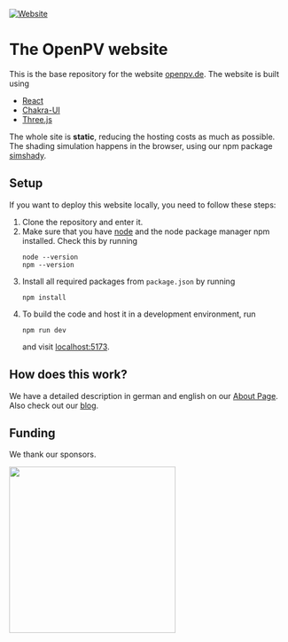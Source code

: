 [![Website](https://img.shields.io/website?url=https%3A%2F%2Fwww.openpv.de%2F)](https://www.openpv.de/)

# The OpenPV website

This is the base repository for the website [openpv.de](https://www.openpv.de). The website is built using

- [React](https://react.dev/)
- [Chakra-UI](https://v2.chakra-ui.com)
- [Three.js](https://threejs.org/)

The whole site is **static**, reducing the hosting costs as much as possible. The shading simulation happens in the browser, using
our npm package [simshady](https://github.com/open-pv/simshady).

## Setup

If you want to deploy this website locally, you need to follow these steps:

1. Clone the repository and enter it.
2. Make sure that you have [node](https://nodejs.org/en) and the node package manager npm installed. Check this by running
   ```
   node --version
   npm --version
   ```
3. Install all required packages from `package.json` by running
   ```shell
   npm install
   ```
4. To build the code and host it in a development environment, run
   ```shell
   npm run dev
   ```
   and visit [localhost:5173](http://localhost:5173).

## How does this work?

We have a detailed description in german and english on our [About Page](https://www.openpv.de/about). Also check out our [blog](https://blog.openpv.de).

## Funding

We thank our sponsors.

<a href="https://prototypefund.de/">
  <img src='https://github.com/open-pv/.github/assets/74312290/9dfa1ce4-adaf-4638-9cbc-e519b033331b' width='300'>
</a>
